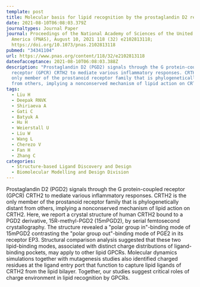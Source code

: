 ```yaml
---
template: post
title: Molecular basis for lipid recognition by the prostaglandin D2 receptor CRTH2
date: 2021-08-10T06:08:03.379Z
journaltypes: Journal Paper
journal: Proceedings of the National Academy of Sciences of the United States of
  America (PNAS), August 10, 2021 118 (32) e2102813118;
  https://doi.org/10.1073/pnas.2102813118
pubmed: "34341104"
url: https://www.pnas.org/content/118/32/e2102813118
dateofacceptance: 2021-08-10T06:08:03.388Z
description: "Prostaglandin D2 (PGD2) signals through the G protein-coupled
  receptor (GPCR) CRTH2 to mediate various inflammatory responses. CRTH2 is the
  only member of the prostanoid receptor family that is phylogenetically distant
  from others, implying a nonconserved mechanism of lipid action on CRTH2. "
tags:
  - Liu H
  - Deepak RNVK
  - Shiriaeva A
  - Gati C
  - Batyuk A
  - Hu H
  - Weierstall U
  - Liu W
  - Wang L
  - Cherezo V
  - Fan H
  - Zhang C
categories:
  - Structure-based Ligand Discovery and Design
  - Biomolecular Modelling and Design Division
---
```

<!--StartFragment-->

Prostaglandin D2 (PGD2) signals through the G protein-coupled receptor (GPCR) CRTH2 to mediate various inflammatory responses. CRTH2 is the only member of the prostanoid receptor family that is phylogenetically distant from others, implying a nonconserved mechanism of lipid action on CRTH2. Here, we report a crystal structure of human CRTH2 bound to a PGD2 derivative, 15R-methyl-PGD2 (15mPGD2), by serial femtosecond crystallography. The structure revealed a "polar group in"-binding mode of 15mPGD2 contrasting the "polar group out"-binding mode of PGE2 in its receptor EP3. Structural comparison analysis suggested that these two lipid-binding modes, associated with distinct charge distributions of ligand-binding pockets, may apply to other lipid GPCRs. Molecular dynamics simulations together with mutagenesis studies also identified charged residues at the ligand entry port that function to capture lipid ligands of CRTH2 from the lipid bilayer. Together, our studies suggest critical roles of charge environment in lipid recognition by GPCRs.

<!--EndFragment-->